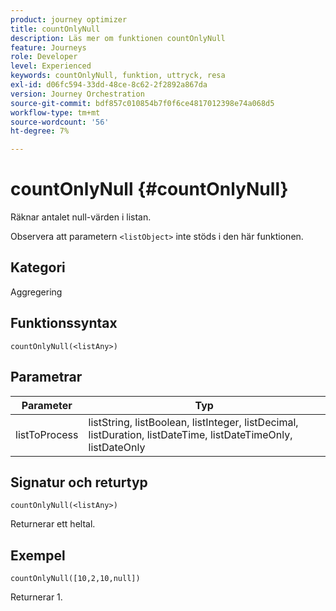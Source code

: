 ```yaml
---
product: journey optimizer
title: countOnlyNull
description: Läs mer om funktionen countOnlyNull
feature: Journeys
role: Developer
level: Experienced
keywords: countOnlyNull, funktion, uttryck, resa
exl-id: d06fc594-33dd-48ce-8c62-2f2892a867da
version: Journey Orchestration
source-git-commit: bdf857c010854b7f0f6ce4817012398e74a068d5
workflow-type: tm+mt
source-wordcount: '56'
ht-degree: 7%

---
```


# countOnlyNull {#countOnlyNull}

Räknar antalet null-värden i listan.

Observera att parametern `<listObject>` inte stöds i den här funktionen.

## Kategori

Aggregering

## Funktionssyntax

`countOnlyNull(<listAny>)`

## Parametrar

| Parameter | Typ |
|-----------|------------------|
| listToProcess | listString, listBoolean, listInteger, listDecimal, listDuration, listDateTime, listDateTimeOnly, listDateOnly |

## Signatur och returtyp

`countOnlyNull(<listAny>)`

Returnerar ett heltal.

## Exempel

`countOnlyNull([10,2,10,null])`

Returnerar 1.
